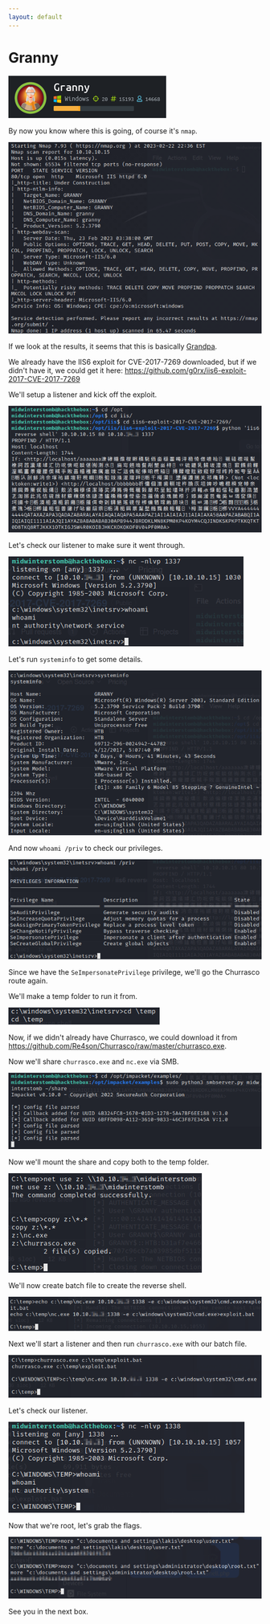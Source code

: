 ```yaml
---
layout: default
---
```


# Granny

![](./01.png)

By now you know where this is going, of course it's ```nmap```.

![](./02.png)

If we look at the results, it seems that this is basically [Grandpa](../2021-06-15-Grandpa/).

We already have the IIS6 exploit for CVE-2017-7269 downloaded, but if we didn't have it, we could get it here: https://github.com/g0rx/iis6-exploit-2017-CVE-2017-7269

We'll setup a listener and kick off the exploit.

![](./03.png)

Let's check our listener to make sure it went through.

![](./04.png)

Let's run ```systeminfo``` to get some details.

![](./05.png)

And now ```whoami /priv``` to check our privileges.

![](./06.png)

Since we have the ```SeImpersonatePrivilege``` privilege, we'll go the Churrasco route again.

We'll make a temp folder to run it from.

![](./07.png)

Now, if we didn't already have Churrasco, we could download it from https://github.com/Re4son/Churrasco/raw/master/churrasco.exe.

Now we'll share ```churrasco.exe``` and ```nc.exe``` via SMB.

![](./08.png)

Now we'll mount the share and copy both to the temp folder.

![](./09.png)

We'll now create batch file to create the reverse shell.

![](./10.png)

Next we'll start a listener and then run ```churrasco.exe``` with our batch file.

![](./11.png)

Let's check our listener.

![](./12.png)

Now that we're root, let's grab the flags.

![](./13.png)

See you in the next box.
